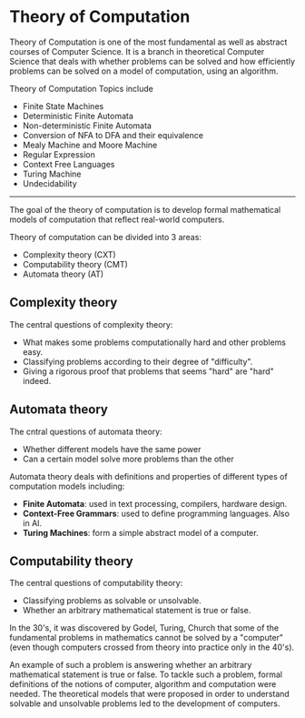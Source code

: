 # Theory of Computation

Theory of Computation is one of the most fundamental as well as abstract courses of Computer Science. It is a branch in theoretical Computer Science that deals with whether problems can be solved and how efficiently problems can be solved on a model of computation, using an algorithm. 

Theory of Computation Topics include
- Finite State Machines
- Deterministic Finite Automata
- Non-deterministic Finite Automata
- Conversion of NFA to DFA and their equivalence
- Mealy Machine and Moore Machine
- Regular Expression
- Context Free Languages
- Turing Machine
- Undecidability



---

The goal of the theory of computation is to develop formal mathematical models of computation that reflect real-world computers.

Theory of computation can be divided into 3 areas:
- Complexity theory (CXT)
- Computability theory (CMT)
- Automata theory (AT)


## Complexity theory
The central questions of complexity theory:
- What makes some problems computationally hard and other problems easy.
- Classifying problems according to their degree of "difficulty".
- Giving a rigorous proof that problems that seems "hard" are "hard" indeed.


## Automata theory
The cntral questions of automata theory:
- Whether different models have the same power
- Can a certain model solve more problems than the other

Automata theory deals with definitions and properties of different types of
computation models including:
- **Finite Automata**: used in text processing, compilers, hardware design.
- **Context-Free Grammars**: used to define programming languages. Also in AI.
- **Turing Machines**: form a simple abstract model of a computer.


## Computability theory
The central questions of computability theory:
- Classifying problems as solvable or unsolvable.
- Whether an arbitrary mathematical statement is true or false.

In the 30's, it was discovered by Godel, Turing, Church that some of the fundamental problems in mathematics cannot be solved by a "computer" (even though computers crossed from theory into practice only in the 40's).

An example of such a problem is answering whether an arbitrary mathematical statement is true or false. To tackle such a problem, formal definitions of the notions of computer, algorithm and computation were needed. The theoretical models that were proposed in order to understand solvable and unsolvable problems led to the development of computers.
